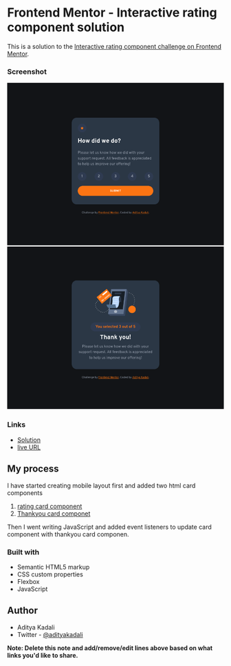 # Frontend Mentor - Interactive rating component solution

This is a solution to the [Interactive rating component challenge on Frontend Mentor](https://www.frontendmentor.io/challenges/interactive-rating-component-koxpeBUmI).

### Screenshot
![rating-page](./screenshots/rating.png)
![thankyou](./screenshots/thankyou.png)


### Links

- [Solution](https://github.com/Adityakadali/Interactive-rating-component)
- [live URL](https://adityakadali.github.io/Interactive-rating-component/)

## My process

I have started creating mobile layout first and added two html card components
1. [rating card component](./index.html)
2. [Thankyou card componet](./thankyou.html)

Then I went writing JavaScript and added event listeners to update card component with thankyou card componen.

### Built with

- Semantic HTML5 markup
- CSS custom properties
- Flexbox
- JavaScript

## Author
- Aditya Kadali
- Twitter - [@adityakadali](https://www.twitter.com/adityakadali)

**Note: Delete this note and add/remove/edit lines above based on what links you'd like to share.**

